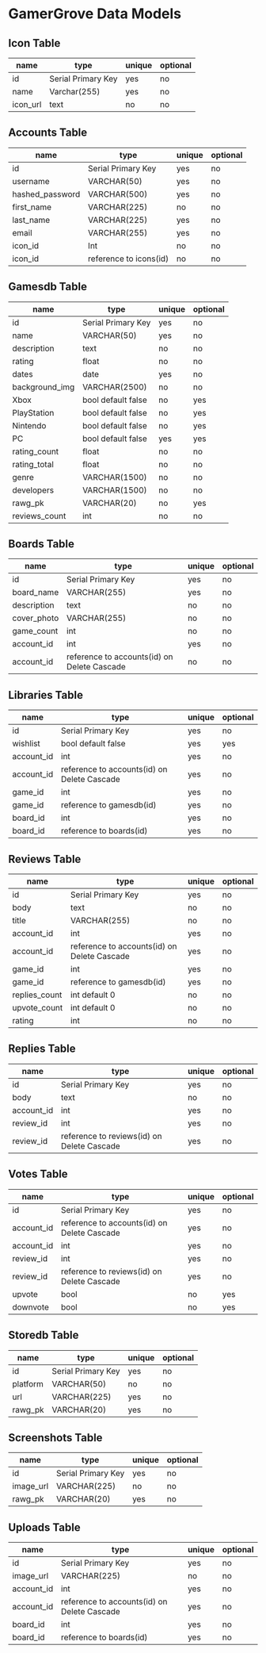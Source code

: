 # GamerGrove Data Models

## Icon Table

| name              | type                                     | unique   | optional |
| ---------------- | ------                                    | ------   | -------- |
| id               | Serial Primary Key                        | yes      | no       |
| name             | Varchar(255)                              | yes      | no       |
| icon_url         | text                                      | no       | no       |



## Accounts Table

| name             | type                                       | unique   | optional |
| ---------------- | ------                                     | ------   | -------- |
| id               | Serial Primary Key                         | yes      | no       |
| username         | VARCHAR(50)                                | yes      | no       |
| hashed_password  | VARCHAR(500)                               | yes      | no       |
| first_name       | VARCHAR(225)                               | no       | no       |
| last_name        | VARCHAR(225)                               | yes      | no       |
| email            | VARCHAR(255)                               | yes      | no       |
| icon_id          | Int                                        | no       | no       |
| icon_id          | reference to icons(id)                     | no       | no       |


## Gamesdb Table

| name             | type                                       | unique   | optional |
| ---------------- | ------                                     | ------   | -------- |
| id               | Serial Primary Key                         | yes      | no       |
| name             | VARCHAR(50)                                | yes      | no       |
| description      | text                                       | no       | no       |
| rating           | float                                      | no       | no       |
| dates            | date                                       | yes      | no       |
| background_img   | VARCHAR(2500)                              | no       | no       |
| Xbox             | bool default false                         | no       | yes      |
| PlayStation      | bool default false                         | no       | yes      |
| Nintendo         | bool default false                         | no       | yes      |
| PC               | bool default false                         | yes      | yes      |
| rating_count     | float                                      | no       | no       |
| rating_total     | float                                      | no       | no       |
| genre            | VARCHAR(1500)                              | no       | no       |
| developers       | VARCHAR(1500)                              | no       | no       |
| rawg_pk          | VARCHAR(20)                                | no       | yes      |
| reviews_count    | int                                        | no       | no       |


## Boards Table

| name             | type                                       | unique   | optional |
| ---------------- | ------                                     | ------   | -------- |
| id               | Serial Primary Key                         | yes      | no       |
| board_name       | VARCHAR(255)                               | yes      | no       |
| description      | text                                       | no       | no       |
| cover_photo      | VARCHAR(255)                               | no       | no       |
| game_count       | int                                        | no       | no       |
| account_id       | int                                        | yes      | no       |
| account_id       |reference to accounts(id) on Delete Cascade | no       | no       |


## Libraries Table

| name             | type                                        | unique   | optional |
| ---------------- | ------                                      | ------   | -------- |
| id               | Serial Primary Key                          | yes      | no       |
| wishlist         | bool default false                          | yes      | yes      |
| account_id       | int                                         | yes      | no       |
| account_id       | reference to accounts(id) on Delete Cascade | yes      | no       |
| game_id          | int                                         | yes      | no       |
| game_id          | reference to gamesdb(id)                    | yes      | no       |
| board_id         | int                                         | yes      | no       |
| board_id         | reference to boards(id)                     | yes      | no       |



## Reviews Table

| name             | type                                        | unique   | optional |
| ---------------- | ------                                      | ------   | -------- |
| id               | Serial Primary Key                          | yes      | no       |
| body             | text                                        | no       | no       |
| title            | VARCHAR(255)                                | no       | no       |
| account_id       | int                                         | yes      | no       |
| account_id       | reference to accounts(id) on Delete Cascade | yes      | no       |
| game_id          | int                                         | yes      | no       |
| game_id          | reference to gamesdb(id)                    | yes      | no       |
| replies_count    | int default 0                               | no       | no       |
| upvote_count     | int default 0                               | no       | no       |
| rating           | int                                         | no       | no       |



## Replies Table

| name             | type                                        | unique   | optional |
| ---------------- | ------                                      | ------   | -------- |
| id               | Serial Primary Key                          | yes      | no       |
| body             | text                                        | no       | no       |
| account_id       | int                                         | yes      | no       |
| review_id        | int                                         | yes      | no       |
| review_id        | reference to reviews(id) on Delete Cascade  | yes      | no       |


## Votes Table

| name             | type                                        | unique   | optional |
| ---------------- | ------                                      | ------   | -------- |
| id               | Serial Primary Key                          | yes      | no       |
| account_id       | reference to accounts(id) on Delete Cascade | yes      | no       |
| account_id       | int                                         | yes      | no       |
| review_id        | int                                         | yes      | no       |
| review_id        | reference to reviews(id) on Delete Cascade  | yes      | no       |
| upvote           | bool                                        | no       | yes      |
| downvote         | bool                                        | no       | yes      |


## Storedb Table

| name             | type                                        | unique   | optional |
| ---------------- | ------                                      | ------   | -------- |
| id               | Serial Primary Key                          | yes      | no       |
| platform         | VARCHAR(50)                                 | no       | no       |
| url              | VARCHAR(225)                                | yes      | no       |
| rawg_pk          | VARCHAR(20)                                 | yes      | no       |



## Screenshots Table

| name             | type                                        | unique   | optional |
| ---------------- | ------                                      | ------   | -------- |
| id               | Serial Primary Key                          | yes      | no       |
| image_url        | VARCHAR(225)                                | no       | no       |
| rawg_pk          | VARCHAR(20)                                 | yes      | no       |


## Uploads Table

| name             | type                                        | unique   | optional |
| ---------------- | ------                                      | ------   | -------- |
| id               | Serial Primary Key                          | yes      | no       |
| image_url        | VARCHAR(225)                                | no       | no       |
| account_id       | int                                         | yes      | no       |
| account_id       | reference to accounts(id) on Delete Cascade | yes      | no       |
| board_id         | int                                         | yes      | no       |
| board_id         | reference to boards(id)                     | yes      | no       |

